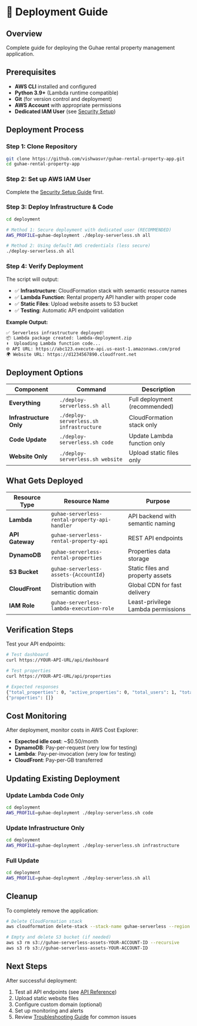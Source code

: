 # 🚀 Deployment Guide

## Overview

Complete guide for deploying the Guhae rental property management application.

## Prerequisites

- **AWS CLI** installed and configured
- **Python 3.9+** (Lambda runtime compatible)
- **Git** (for version control and deployment)
- **AWS Account** with appropriate permissions
- **Dedicated IAM User** (see [Security Setup](SECURITY.md))

## Deployment Process

### Step 1: Clone Repository

```bash
git clone https://github.com/vishwasvr/guhae-rental-property-app.git
cd guhae-rental-property-app
```

### Step 2: Set up AWS IAM User

Complete the [Security Setup Guide](SECURITY.md) first.

### Step 3: Deploy Infrastructure & Code

```bash
cd deployment

# Method 1: Secure deployment with dedicated user (RECOMMENDED)
AWS_PROFILE=guhae-deployment ./deploy-serverless.sh all

# Method 2: Using default AWS credentials (less secure)
./deploy-serverless.sh all
```

### Step 4: Verify Deployment

The script will output:

- ✅ **Infrastructure**: CloudFormation stack with semantic resource names
- ✅ **Lambda Function**: Rental property API handler with proper code
- ✅ **Static Files**: Upload website assets to S3 bucket
- ✅ **Testing**: Automatic API endpoint validation

**Example Output:**

```bash
✅ Serverless infrastructure deployed!
📦 Lambda package created: lambda-deployment.zip
⬆️  Uploading Lambda function code...
🌐 API URL: https://abc123.execute-api.us-east-1.amazonaws.com/prod
🌍 Website URL: https://d1234567890.cloudfront.net
```

## Deployment Options

| **Component**           | **Command**                             | **Description**               |
| ----------------------- | --------------------------------------- | ----------------------------- |
| **Everything**          | `./deploy-serverless.sh all`            | Full deployment (recommended) |
| **Infrastructure Only** | `./deploy-serverless.sh infrastructure` | CloudFormation stack only     |
| **Code Update**         | `./deploy-serverless.sh code`           | Update Lambda function only   |
| **Website Only**        | `./deploy-serverless.sh website`        | Upload static files only      |

## What Gets Deployed

| **Resource Type** | **Resource Name**                              | **Purpose**                        |
| ----------------- | ---------------------------------------------- | ---------------------------------- |
| **Lambda**        | `guhae-serverless-rental-property-api-handler` | API backend with semantic naming   |
| **API Gateway**   | `guhae-serverless-rental-property-api`         | REST API endpoints                 |
| **DynamoDB**      | `guhae-serverless-rental-properties`           | Properties data storage            |
| **S3 Bucket**     | `guhae-serverless-assets-{AccountId}`          | Static files and property assets   |
| **CloudFront**    | Distribution with semantic domain              | Global CDN for fast delivery       |
| **IAM Role**      | `guhae-serverless-lambda-execution-role`       | Least-privilege Lambda permissions |

## Verification Steps

Test your API endpoints:

```bash
# Test dashboard
curl https://YOUR-API-URL/api/dashboard

# Test properties
curl https://YOUR-API-URL/api/properties

# Expected responses
{"total_properties": 0, "active_properties": 0, "total_users": 1, "total_leases": 0}
{"properties": []}
```

## Cost Monitoring

After deployment, monitor costs in AWS Cost Explorer:

- **Expected idle cost**: ~$0.50/month
- **DynamoDB**: Pay-per-request (very low for testing)
- **Lambda**: Pay-per-invocation (very low for testing)
- **CloudFront**: Pay-per-GB transferred

## Updating Existing Deployment

### Update Lambda Code Only

```bash
cd deployment
AWS_PROFILE=guhae-deployment ./deploy-serverless.sh code
```

### Update Infrastructure Only

```bash
cd deployment
AWS_PROFILE=guhae-deployment ./deploy-serverless.sh infrastructure
```

### Full Update

```bash
cd deployment
AWS_PROFILE=guhae-deployment ./deploy-serverless.sh all
```

## Cleanup

To completely remove the application:

```bash
# Delete CloudFormation stack
aws cloudformation delete-stack --stack-name guhae-serverless --region us-east-1

# Empty and delete S3 bucket (if needed)
aws s3 rm s3://guhae-serverless-assets-YOUR-ACCOUNT-ID --recursive
aws s3 rb s3://guhae-serverless-assets-YOUR-ACCOUNT-ID
```

## Next Steps

After successful deployment:

1. Test all API endpoints (see [API Reference](API.md))
2. Upload static website files
3. Configure custom domain (optional)
4. Set up monitoring and alerts
5. Review [Troubleshooting Guide](TROUBLESHOOTING.md) for common issues
